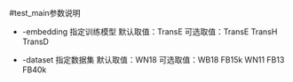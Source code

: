 #test_main参数说明

* -embedding
    指定训练模型
    默认取值：TransE
    可选取值：TransE TransH TransD

* -dataset
    指定数据集
    默认取值：WN18
    可选取值：WB18 FB15k WN11 FB13 FB40k
